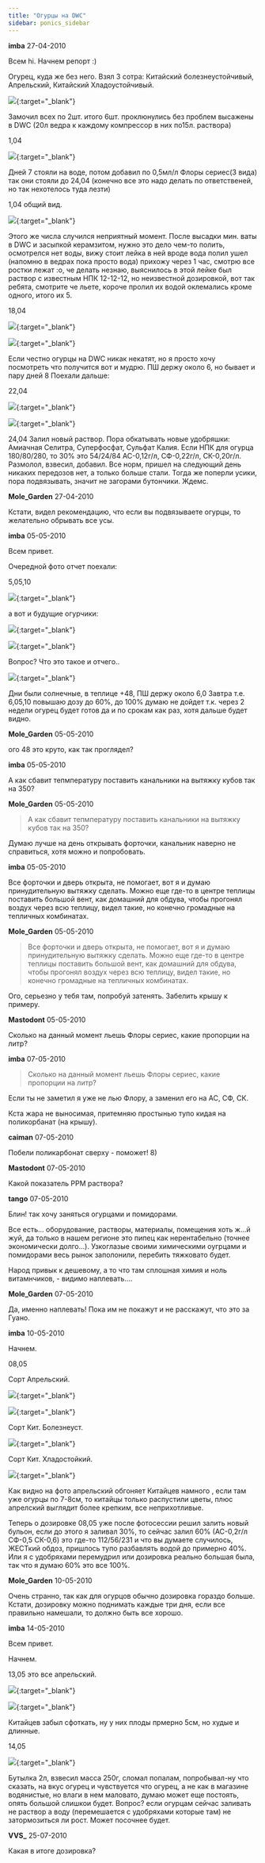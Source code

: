 ```yaml
---
title: "Огурцы на DWC"
sidebar: ponics_sidebar
---
```


**imba** 27-04-2010

Всем hi. Начнем репорт :)

Огурец, куда же без него. Взял 3 сотра: Китайский болезнеустойчивый, Апрельский, Китайский Хладоустойчивый.

[![](http://s3.postimage.org/5lDvA.jpg)](http://s3.postimage.org/5lDvA.jpg){:target="_blank"}

Замочил всех по 2шт. итого 6шт. проклюнулись без проблем высажены в DWC (20л ведра к каждому компрессор в них по15л. раствора)

1,04

[![](http://s2.postimage.org/rTRcJ.jpg)](http://s2.postimage.org/rTRcJ.jpg){:target="_blank"}

Дней 7 стояли на воде, потом добавил по 0,5мл/л Флоры сериес(3 вида) так они стояли до 24,04 (конечно все это надо делать по ответственей, но так нехотелось туда лезти)

1,04 общий вид.

[![](http://s2.postimage.org/rUhEi.jpg)](http://s2.postimage.org/rUhEi.jpg){:target="_blank"}

Этого же числа случился неприятный момент. После высадки мин. ваты в DWC и засыпкой керамзитом, нужно это дело чем-то полить, осмотрелся нет воды, вижу стоит лейка в ней вроде вода полил ушел (напомню в ведрах пока просто вода) прихожу через 1 час, смотрю все ростки лежат :o, че делать незнаю, выяснилось в этой лейке был раствор с известным НПК 12-12-12, но неизвестной дозировкой, вот так ребята, смотрите че льете, короче пролил их водой оклемались кроме одного, итого их 5.

18,04

[![](http://s1.postimage.org/vuT7A.jpg)](http://s1.postimage.org/vuT7A.jpg){:target="_blank"}

[![](http://s2.postimage.org/rWgmr.jpg)](http://s2.postimage.org/rWgmr.jpg){:target="_blank"}

Если честно огурцы на DWC никак некатят, но я просто хочу посмотреть что получится вот и мудрю. ПШ держу около 6, но бывает и пару дней 8 Поехали дальше:

22,04

[![](http://s4.postimage.org/NOJCr.jpg)](http://s4.postimage.org/NOJCr.jpg){:target="_blank"}

[![](http://s2.postimage.org/rWFiS.jpg)](http://s2.postimage.org/rWFiS.jpg){:target="_blank"}

24,04 Залил новый раствор. Пора обкатывать новые удобряшки: Амиачная Селитра, Суперфосфат, Сульфат Калия. Если НПК для огурца 180/80/280, то 30% это 54/24/84 АС-0,12г/л, СФ-0,22г/л, СК-0,20г/л. Размолол, взвесил, добавил. Все норм, пришел на следующий день никаких передозов нет, а только больше стали. Тогда же поперли усики, пора подвязывать, значит не загорами бутончики. Ждемс.


**Mole_Garden** 27-04-2010

Кстати, видел рекомендацию, что если вы подвязываете огурцы, то желательно обрывать все усы.


**imba** 05-05-2010

Всем привет.

Очередной фото отчет поехали:

5,05,10

[![](http://s2.postimage.org/lFGr.jpg)](http://s2.postimage.org/lFGr.jpg){:target="_blank"}

а вот и будущие огурчики:

[![](http://s2.postimage.org/lN9S.jpg)](http://s2.postimage.org/lN9S.jpg){:target="_blank"}

[![](http://s3.postimage.org/vUOWJ.jpg)](http://s3.postimage.org/vUOWJ.jpg){:target="_blank"}

Вопрос? Что это такое и отчего..

[![](http://s3.postimage.org/vUTW0.jpg)](http://s3.postimage.org/vUTW0.jpg){:target="_blank"}

Дни были солнечные, в теплице +48, ПШ держу около 6,0 Завтра т.е. 6,05,10 повышаю дозу до 60%, до 100% думаю не дойдет т.к. через 2 недели огурец будет готов да и по срокам как раз, хотя дальше будет видно.


**Mole_Garden** 05-05-2010

ого 48 это круто, как так проглядел?


**imba** 05-05-2010

А как сбавит тепмпературу поставить канальники на вытяжку кубов так на 350?


**Mole_Garden** 05-05-2010

> А как сбавит тепмпературу поставить канальники на вытяжку кубов так на 350?

Думаю лучше на день открывать форточки, канальник наверно не справиться, хотя можно и попробовать.


**imba** 05-05-2010

Все форточки и дверь открыта, не помогает, вот я и думаю принудительную вытяжку сделать. Можно еще где-то в центре теплицы поставить большой вент, как домашний для обдува, чтобы прогонял воздух через всю теплицу, видел такие, но конечно громадные на тепличных комбинатах.


**Mole_Garden** 05-05-2010

> Все форточки и дверь открыта, не помогает, вот я и думаю принудительную вытяжку сделать. Можно еще где-то в центре теплицы поставить большой вент, как домашний для обдува, чтобы прогонял воздух через всю теплицу, видел такие, но конечно громадные на тепличных комбинатах.

Ого, серьезно у тебя там, попробуй затенять. Забелить крышу к примеру.


**Mastodont** 05-05-2010

Cколько на данный момент льешь Флоры сериес, какие пропорции на литр?


**imba** 07-05-2010

> Cколько на данный момент льешь Флоры сериес, какие пропорции на литр?

Если ты не заметил я уже не лью Флору, а заменил его на АС, СФ, СК.

Кста жара не выносимая, притемняю простынью тупо кидая на поликорбанат (на крышу).


**caiman** 07-05-2010

Побели поликарбонат сверху - поможет! 8)


**Mastodont** 07-05-2010

 Какой показатель PPM раствора?


**tango** 07-05-2010

Блин! так хочу заняться огурцами и помидорами.

Все есть... оборудование, растворы, материалы, помещения хоть ж...й жуй, да только в нашем регионе это пипец как нерентабельно (точнее экономически долго...). Узкоглазые своими химическими оугрцами и помидорами весь рынок заполонили, перебить тяжковато будет.

Народ привык к дешевому, а то что там сплошная химия и ноль витамнчиков, - видимо наплевать....


**Mole_Garden** 07-05-2010

Да, именно наплевать! Пока им не покажут и не расскажут, что это за Гуано.


**imba** 10-05-2010

Начнем.

08,05

Сорт Апрельский.

[![](http://s4.postimage.org/zqJS0.jpg)](http://s4.postimage.org/zqJS0.jpg){:target="_blank"}

[![](http://s4.postimage.org/zqTQA.jpg)](http://s4.postimage.org/zqTQA.jpg){:target="_blank"}

Сорт Кит. Болезнеуст.

[![](http://s1.postimage.org/ktj60.jpg)](http://s1.postimage.org/ktj60.jpg){:target="_blank"}

Сорт Кит. Хладостойкий.

[![](http://s1.postimage.org/ktN1J.jpg)](http://s1.postimage.org/ktN1J.jpg){:target="_blank"}

Как видно на фото апрельский обгоняет Китайцев намного , если там уже огурцы по 7-8см, то китайцы только распустили цветы, плюс апрелский выглядит более крепким, все неприхотливые. 

Теперь о дозировке 08,05 уже после фотосессии решил залить новый бульон, если до этого я заливал 30%, то сейчас залил 60% (АС-0,2г/л СФ-0,5 СК-0,6) это где-то 112/56/231 и что вы думаете случилось, ЖЕСТкий обдоз, пришлось тупо разбавлять водой до примерно 40%. Или я с удобряхами перемудрил или дозировка реально большая была, так что я думаю 60% это все 100%.


**Mole_Garden** 10-05-2010

Очень странно, так как для огурцов обычно дозировка гораздо больше. Кстати, дозировку можно поднимать каждые три дня, если все правильно намешали, то должно быть все хорошо.


**imba** 14-05-2010

Всем привет.

Начнем.

13,05 это все апрельский.

[![](http://s2.postimage.org/sSspA.jpg)](http://s2.postimage.org/sSspA.jpg){:target="_blank"}

[![](http://s3.postimage.org/6e3B9.jpg)](http://s3.postimage.org/6e3B9.jpg){:target="_blank"}

Китайцев забыл сфоткать, ну у них плоды прмерно 5см, но худые и длинные.

14,05

[![](http://s2.postimage.org/sSHnr.jpg)](http://s2.postimage.org/sSHnr.jpg){:target="_blank"}

Бутылка 2л, взвесил масса 250г, сломал попалам, попробывал-ну что сказать, на вкус огурец и чувствуется что огурец, а не как в магазине водянистые, но влаги в нем маловато, думаю может еще постоять, опять большой слишкои будет. Вопрос? если огурцам сейчас заливать не раствор а воду (перемешается с удобряхами которые там) не затормозиться ли рост. Может посочнее будет.


**VVS_** 25-07-2010

Какая в итоге дозировка?


